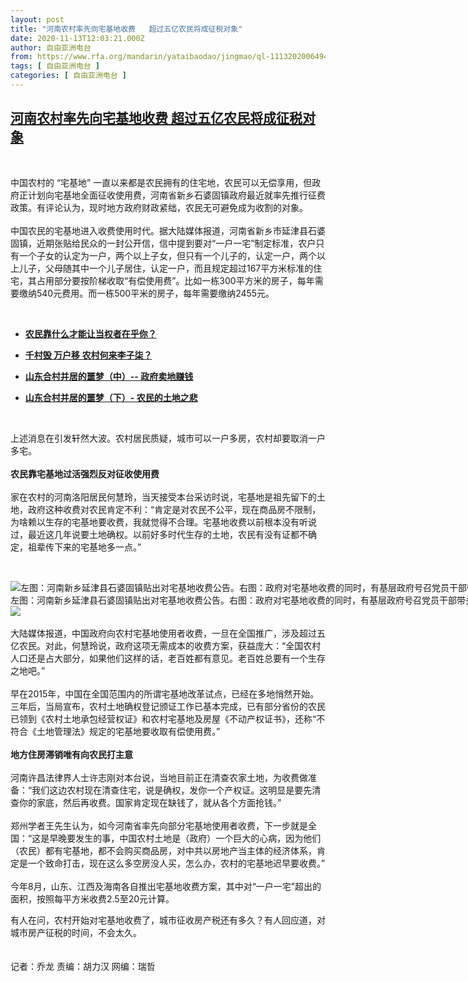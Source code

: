 ```yaml
---
layout: post
title: "河南农村率先向宅基地收费   超过五亿农民将成征税对象"
date: 2020-11-13T12:03:21.000Z
author: 自由亚洲电台
from: https://www.rfa.org/mandarin/yataibaodao/jingmao/ql-11132020064945.html
tags: [ 自由亚洲电台 ]
categories: [ 自由亚洲电台 ]
---
```

<!--1605269001000-->
[河南农村率先向宅基地收费   超过五亿农民将成征税对象](https://www.rfa.org/mandarin/yataibaodao/jingmao/ql-11132020064945.html)
------

<div>
<p> </p><p>中国农村的 “宅基地” 一直以来都是农民拥有的住宅地，农民可以无偿享用，但政府正计划向宅基地全面征收使用费，河南省新乡石婆固镇政府最近就率先推行征费政策。有评论认为，现时地方政府财政紧绌，农民无可避免成为收割的对象。<br/> <br/>中国农民的宅基地进入收费使用时代。据大陆媒体报道，河南省新乡市延津县石婆固镇，近期张贴给民众的一封公开信，信中提到要对“一户一宅”制定标准，农户只有一个子女的认定为一户，两个以上子女，但只有一个儿子的，认定一户，两个以上儿子，父母随其中一个儿子居住，认定一户，而且规定超过167平方米标准的住宅，其占用部分要按阶梯收取“有偿使用费”。比如一栋300平方米的房子，每年需要缴纳540元费用。而一栋500平米的房子，每年需要缴纳2455元。</p><p> </p><ul><li><b><a class="external-link" href="http://www.rfa.org/mandarin/pinglun/chenguangchengboke/cgc-09232020175835.html">农民靠什么才能让当权者在乎你？</a></b></li></ul><ul><li><b><a class="external-link" href="http://www.rfa.org/mandarin/duomeiti/tebiejiemu/fc-07282020204015.html">千村毁 万户移 农村何来李子柒？</a></b></li></ul><ul><li><b><a class="external-link" href="http://www.rfa.org/mandarin/ytbdzhuantixilie/hecunbingju/jt-07232020132802.html">山东合村并居的噩梦（中）-- 政府卖地赚钱</a></b></li></ul><ul><li><b><a class="external-link" href="http://www.rfa.org/mandarin/ytbdzhuantixilie/hecunbingju/jt2-07232020141354.html">山东合村并居的噩梦（下）- 农民的土地之悲</a></b></li></ul><p> </p><p>上述消息在引发轩然大波。农村居民质疑，城市可以一户多房，农村却要取消一户多宅。<br/> <br/><b>农民靠宅基地过活强烈反对征收使用费</b><br/> <br/>家在农村的河南洛阳居民何慧玲，当天接受本台采访时说，宅基地是祖先留下的土地，政府这种收费对农民肯定不利：“肯定是对农民不公平，现在商品房不限制，为啥赖以生存的宅基地要收费，我就觉得不合理。宅基地收费以前根本没有听说过，最近这几年说要土地确权。以前好多时代生存的土地，农民有没有证都不确定，祖辈传下来的宅基地多一点。”</p><p> </p><p><div class="image-inline captioned" style="width:1500px;"><div style="width:1500px;"><img alt="左图：河南新乡延津县石婆固镇贴出对宅基地收费公告。右图：政府对宅基地收费的同时，有基层政府号召党员干部带头减免租金。（网络图片）" src="https://www.rfa.org/mandarin/yataibaodao/jingmao/ql-11132020064945.html/m1113-ql1p2.jpg" title="左图：河南新乡延津县石婆固镇贴出对宅基地收费公告。右图：政府对宅基地收费的同时，有基层政府号召党员干部带头减免租金。（网络图片）"/></div><div class="image-caption"><span style="width:1500px;">左图：河南新乡延津县石婆固镇贴出对宅基地收费公告。右图：政府对宅基地收费的同时，有基层政府号召党员干部带头减免租金。（网络图片）</span><span class="copyright"> </span></div><div id="zoomattribute"><a class="single_image" href="/mandarin/yataibaodao/jingmao/ql-11132020064945.html/m1113-ql1p2.jpg" title="左图：河南新乡延津县石婆固镇贴出对宅基地收费公告。右图：政府对宅基地收费的同时，有基层政府号召党员干部带头减免租金。（网络图片）"><img src="/rfa_resources/graphics/icon-zoom.png"/></a></div></div><br/>大陆媒体报道，中国政府向农村宅基地使用者收费，一旦在全国推广，涉及超过五亿农民。对此，何慧玲说，政府这项无需成本的收费方案，获益庞大：“全国农村人口还是占大部分，如果他们这样的话，老百姓都有意见。老百姓总要有一个生存之地吧。”<br/> <br/>早在2015年，中国在全国范围内的所谓宅基地改革试点，已经在多地悄然开始。三年后，当局宣布，农村土地确权登记颁证工作已基本完成，已有部分省份的农民已领到《农村土地承包经营权证》和农村宅基地及房屋《不动产权证书》，还称“不符合《土地管理法》规定的宅基地要收取有偿使用费。”<br/> <br/><b>地方住房滞销唯有向农民打主意</b><br/> <br/>河南许昌法律界人士许志刚对本台说，当地目前正在清查农家土地，为收费做准备：“我们这边农村现在清查住宅，说是确权，发你一个产权证。这明显是要先清查你的家底，然后再收费。国家肯定现在缺钱了，就从各个方面抢钱。”<br/> <br/>郑州学者王先生认为，如今河南省率先向部分宅基地使用者收费，下一步就是全国：“这是早晚要发生的事，中国农村土地是（政府）一个巨大的心病，因为他们（农民）都有宅基地，都不会购买商品房，对中共以房地产当主体的经济体系，肯定是一个致命打击，现在这么多空房没人买，怎么办，农村的宅基地迟早要收费。”<br/> <br/>今年8月，山东、江西及海南各自推出宅基地收费方案，其中对“一户一宅”超出的面积，按照每平方米收费2.5至20元计算。</p><p>有人在问，农村开始对宅基地收费了，城市征收房产税还有多久？有人回应道，对城市房产征税的时间，不会太久。<br/> <br/><br/>记者：乔龙 责编：胡力汉 网编：瑞哲</p>
</div>

